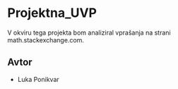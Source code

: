 # Projektna_UVP

V okviru tega projekta bom analiziral vprašanja na strani math.stackexchange.com. 

## Avtor

- Luka Ponikvar
